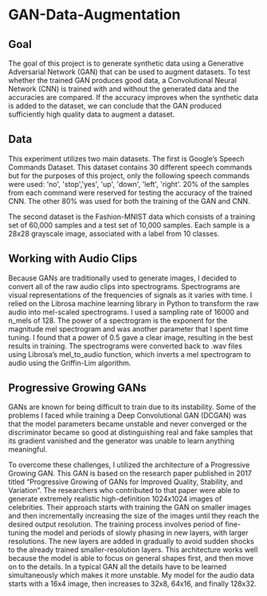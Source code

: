 # GAN-Data-Augmentation
## Goal
The goal of this project is to generate synthetic data using a Generative Adversarial Network (GAN) that can be used to augment datasets.  To test whether the trained GAN produces good data, a Convolutional Neural Network (CNN)  is trained with and without the generated data and the accuracies are compared.  If the accuracy improves when the synthetic data is added to the dataset, we can conclude that the GAN produced sufficiently high quality data to augment a dataset.

## Data
This experiment utilizes two main datasets.  The first is Google’s Speech Commands Dataset.  This dataset contains 30 different speech commands but for the purposes of this project, only the following speech commands were used: 'no', 'stop','yes', 'up', 'down', 'left', 'right'.  20% of the samples from each command were reserved for testing the accuracy of the trained CNN.  The other 80% was used for both the training of the GAN and CNN. 

The second dataset is the Fashion-MNIST data which consists of a training set of 60,000 samples and a test set of 10,000 samples.  Each sample is a 28x28 grayscale image, associated with a label from 10 classes.

## Working with Audio Clips
Because GANs are traditionally used to generate images, I decided to convert all of the raw audio clips into spectrograms.  Spectrograms are visual representations of the frequencies of signals as it varies with time.   I relied on the Librosa machine learning library in Python to transform the raw audio into mel-scaled spectrograms.  I used a sampling rate of 16000 and n_mels of 128.  The power of a spectrogram is the exponent for the magnitude mel spectrogram and was another parameter that I spent time tuning.  I found that a power of 0.5 gave a clear image, resulting in the best results in training.  The spectrograms were converted back to .wav files using Librosa’s mel_to_audio function, which inverts a mel spectrogram to audio using the Griffin-Lim algorithm.

## Progressive Growing GANs
GANs are known for being difficult to train due to its instability.  Some of the problems I faced while training a Deep Convolutional GAN (DCGAN) was that the  model parameters became unstable and never converged or the discriminator became so good at distinguishing real and fake samples that its gradient vanished and the generator was unable to learn anything meaningful.

To overcome these challenges, I utilized the architecture of a Progressive Growing GAN.  This GAN is based on the research paper published in 2017 titled “Progressive Growing of GANs for Improved Quality, Stability, and Variation”.  The researchers who contributed to that paper were able to generate extremely realistic high-definition 1024x1024 images of celebrities.  Their approach starts with training the GAN on smaller images and then incrementally increasing the size of the images until they reach the desired output resolution.  The training process involves period of fine-tuning the model and periods of slowly phasing in new layers, with larger resolutions.  The new layers are added in gradually to avoid sudden shocks to the already trained smaller-resolution layers.  This architecture works well because the model is able to focus on general shapes first, and then move on to the details.  In a typical GAN all the details have to be learned simultaneously which makes it more unstable.  My model for the audio data starts with a 16x4 image, then increases to 32x8, 64x16, and finally 128x32.  
